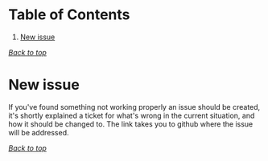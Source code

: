 # Table of Contents
1. [New issue](#new-issue)
[](#table-of-contents)

[*Back to top*](#table-of-contents)

# New issue
If you've found something not working properly an issue should be created, it's shortly explained a ticket for what's wrong in the current situation, and how it should be changed to. The link takes you to github where the issue will be addressed.  

[*Back to top*](#table-of-contents)
